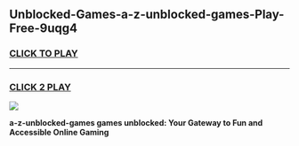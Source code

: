 
## Unblocked-Games-a-z-unblocked-games-Play-Free-9uqg4
<h3>
<a href="https://premium76.site?title=a-z-unblocked-games&ref=10A">CLICK TO PLAY</a></h3>
<hr>

<h3>
<a href="https://premium76.site?title=a-z-unblocked-games&ref=10A">CLICK 2 PLAY</a>
  
</h3>

<a href="https://premium76.site?title=a-z-unblocked-games&ref=10A"><img src="https://clearcache.store/games.png"></a>


**a-z-unblocked-games games unblocked: Your Gateway to Fun and Accessible Online Gaming**
